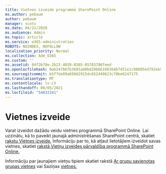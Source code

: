 ```yaml
---
title: Vietnes izveide programmā SharePoint Online
ms.author: pebaum
author: pebaum
manager: scotv
ms.date: 04/21/2020
ms.audience: Admin
ms.topic: article
ms.service: o365-administration
ROBOTS: NOINDEX, NOFOLLOW
localization_priority: Normal
ms.collection: Adm_O365
ms.custom: ''
ms.assetid: 84f2b70e-2b23-4039-8305-85783798feed
ms.openlocfilehash: 0ab24766fb3685a90bd29b66168364b7451e1c98685ed792eb595bec9cb1b0ac
ms.sourcegitcommit: b5f7da89a650d2915dc652449623c78be6247175
ms.translationtype: MT
ms.contentlocale: lv-LV
ms.lasthandoff: 08/05/2021
ms.locfileid: "54032241"
---
```

# <a name="create-a-site"></a>Vietnes izveide

Varat izveidot dažādu veidu vietnes programmā SharePoint Online. Lai uzzinātu, kā to paveikt jaunajā administrēšanas SharePoint centrā, skatiet [rakstu Vietnes izveide.](https://go.microsoft.com/fwlink/?linkid=866295) Informāciju par to, kā atļaut lietotājiem izveidot savas vietnes, skatiet [rakstā Vietņu izveides pārvaldība programmā SharePoint Online.](https://go.microsoft.com/fwlink/?linkid=866296)
 
Informāciju par jaunajiem vietņu tipiem skatiet rakstā [Ar grupu savienotas grupas vietnes](https://go.microsoft.com/fwlink/?linkid=866292) vai Saziņas [vietnes.](https://go.microsoft.com/fwlink/?linkid=866294)
    


